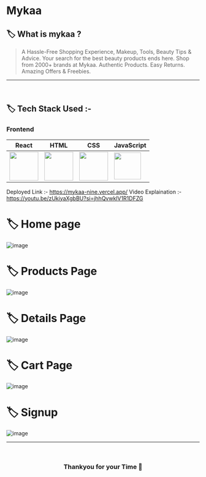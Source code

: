 # Mykaa

## 🏷️ What is mykaa ?

> A Hassle-Free Shopping Experience, Makeup, Tools, Beauty Tips & Advice. Your search for the best beauty products ends here. Shop from 2000+ brands at Mykaa. Authentic Products. Easy Returns. Amazing Offers & Freebies.

---

<br/>

## 🏷️ Tech Stack Used :-

### Frontend

| React                                                                                                                                                                                                                                                                                                                                                        | HTML                                                                                                                           | CSS                                                                                                                            | JavaScript                                                                                                                     |
| ------------------------------------------------------------------------------------------------------------------------------ | ------------------------------------------------------------------------------------------------------------------------------ | ------------------------------------------------------------------------------------------------------------------------------ | ------------------------------------------------------------------------------------------------------------------------------ |
| <img width="75px" src="https://user-images.githubusercontent.com/25181517/183897015-94a058a6-b86e-4e42-a37f-bf92061753e5.png">  | <img width="75px" src="https://user-images.githubusercontent.com/25181517/192158954-f88b5814-d510-4564-b285-dff7d6400dad.png"> | <img width="75px" src="https://user-images.githubusercontent.com/25181517/183898674-75a4a1b1-f960-4ea9-abcb-637170a00a75.png"> | <img width="70px" src="https://user-images.githubusercontent.com/25181517/117447155-6a868a00-af3d-11eb-9cfe-245df15c9f3f.png"> |

Deployed Link :- https://mykaa-nine.vercel.app/
Video Explaination :- https://youtu.be/zUkiyaXgbBU?si=jhhQvwklV1R1DFZG

# 🏷️ Home page
![image](https://user-images.githubusercontent.com/104666876/229416629-82275a73-e061-44a7-9950-efb33dd7220c.png)
# 🏷️ Products Page
![image](https://user-images.githubusercontent.com/104666876/229416855-2712e6d1-e65f-494f-aa7d-963d67d42d82.png)
# 🏷️ Details Page
![image](https://user-images.githubusercontent.com/104666876/229417262-bc94de9c-7bc4-424d-86b6-88c3110e5b69.png)
# 🏷️ Cart Page
![image](https://user-images.githubusercontent.com/104666876/229417412-3a342a60-901d-40af-8e8a-d43951e29b22.png)
# 🏷️ Signup
![image](https://user-images.githubusercontent.com/104666876/229417485-0d4123b6-dabc-45ff-8d2e-dfb3cee392e7.png)


---

<br/>

<h3 align="center" >Thankyou for your Time 💝</h3>
